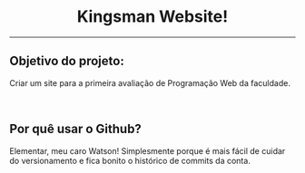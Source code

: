 <h1 align='center'>Kingsman Website!</h1>
<hr>
<h2>Objetivo do projeto:</h2>
<p>Criar um site para a primeira avaliação de Programação Web da faculdade.</p>
<br>
<h2>Por quê usar o Github?</h2>
<p>Elementar, meu caro Watson! Simplesmente porque é mais fácil de cuidar do versionamento e fica bonito o histórico de commits da conta.</p>

